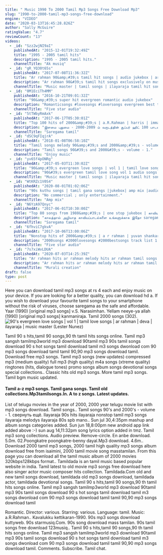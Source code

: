 ```yaml
---
title: " Music 1990 To 2000 Tamil Mp3 Songs Free Download Mp3"
slug: "1990-to-2000-tamil-mp3-songs-free-download"
engine: "VIDEO"
date: "2020-03-13T16:45:28.826Z"
author: "Sally McGuire"
ratingValue: "4.7"
reviewCount: "13"
videos:
  - _id: "Szz2wjNI9aI"
    publishedAt: "2015-12-01T19:32:49Z"
    title: "1995 - 2005 tamil hits"
    description: "1995 - 2005 tamil hits."
    channelTitle: "Ak musiq"
  - _id: "gR_YQ30t65s"
    publishedAt: "2017-07-08T11:36:32Z"
    title: "Ar rahman 90&amp;#39;s tamil hit songs | audio jukebox | ar rahman non stop tamil songs | music master"
    description: "Ar rahman 90&#39;s tamil hit songs exclusively on music master. Listen to ar rahman non stop tamil songs from superhit movies such as duet, kizhakku"
    channelTitle: "Music master | tamil songs | ilayaraja tamil hit songs | ar rahman songs"
  - _id: "0M1EciTh4MM"
    publishedAt: "2016-10-21T09:01:32Z"
    title: "90&amp;#39;s super hit evergreen romantic audio jukebox"
    description: "Romanticsongs #lovesongs #loversongs evergreen best tamil hd songs 90&#39;s romantic songs track list 1.Roja roja @ 00:10 kadhalar dhinam unnikrishnan"
    channelTitle: "Five star audio"
  - _id: "5tTWbyRmAxk"
    publishedAt: "2017-06-17T05:30:01Z"
    title: "Top 100 hits of 2000&amp;#39;s | a.R.Rahman | harris | imman | yuvan | one stop jukebox | tamil | hd songs"
    description: "இளமை புதுமை - 2000-2009 ம் வருடத்தின் சூப்பர் ஹிட் 100 பாடல்கள் இதோ உங்களுக்காக."
    channelTitle: "Saregama tamil"
  - _id: "dSC9qFIqjrA"
    publishedAt: "2018-01-08T06:58:10Z"
    title: "Tamil songs melody 90&amp;#39;s and 2000&amp;#39;s - volume-1"
    description: "Tamil songs 90&#39;s and 2000&#39;s - volume - 1."
    channelTitle: "Enjoy music"
  - _id: "yv65f4pONRg"
    publishedAt: "2017-05-03T11:30:02Z"
    title: "90&amp;#39;s evergreen love songs | vol 1 | tamil love songs | ar rahman | deva | ilayaraja | music master"
    description: "90&#39;s evergreen tamil love song vol 1 audio songs exclusively on music master. Listen to super hit tamil love songs from duet, aahaa, avathaaram, may"
    channelTitle: "Music master | tamil songs | ilayaraja tamil hit songs | ar rahman songs"
  - _id: "WtKRZc1V0S4"
    publishedAt: "2020-08-01T01:02:06Z"
    title: "90s kuthu songs | tamil gana songs |jukebox| amp mix |audio cassette songs |record player song tamil"
    description: "No commercial ; only entertainment."
    channelTitle: "Amp mix"
  - _id: "N6YzA97Qnyc"
    publishedAt: "2017-06-01T10:30:00Z"
    title: "Top 80 songs from 1980&amp;#39;s | one stop jukebox | காவியப்பாடல்கள் | tamil original hd songs"
    description: "காலத்தால் அழியாத காவியப்பாடல்களை உங்களுக்காக இதோ saregama தொகுத்து வழங்கி"
    channelTitle: "Saregama tamil"
  - _id: "6fhviC7gkvA"
    publishedAt: "2017-10-06T13:00:06Z"
    title: "Nonstop hits of 2000&amp;#39;s | a r rahman | yuvan shankar raja | ilayaraja"
    description: "2000songs #2000lovesongs #2000bestsongs track list 1.Enakenna yerkanavey @ 00:09 parthen rasithen unnikrishnan, harini bharadwaj 2.Thanthana"
    channelTitle: "Five star audio"
  - _id: "7s7xiWvLDUA"
    publishedAt: "2020-07-03T14:25:39Z"
    title: "Ar rahman hits ar rahman melody hits ar rahman tamil songs ar rahman 90s hits melody songs"
    description: "Ar rahman hits ar rahman melody hits ar rahman tamil songs ar rahman 90s hits."
    channelTitle: "Murali creation"
draft: false
type: post
---
```


Here you can download tamil mp3 songs at rs 4 each and enjoy music on your device. If you are looking for a better quality, you can download hd a. If you wish to download your favourite tamil songs to your smartphone without the risk of viruses, choose saregama as the safe and affordable. Yaar (1990) [original mp3 songs] v.S. Narasimhan. Yellam neeye-ya allah (1990) [original mp3 songs] kanmaniraja. Tamil 2000 songs (302).
![90&#39;s evergreen love songs | vol 1 | tamil love songs | ar rahman | deva | ilayaraja | music master (Lester Nunez)](https://i.ytimg.com/vi/yv65f4pONRg/hqdefault.jpg "90&#39;s evergreen love songs | vol 1 | tamil love songs | ar rahman | deva | ilayaraja | music master (Virginia Henry)")

Tamil 90 s hits,tamil 90 songs,90 th tamil hits songs online. Tamil mp3 sangsh tamilmp3world mp3 download 90tamil mp3 90s tamil songs download 90 s hot songs tamil download tamil m3 songs dwonload com 90 mp3 songs download tamil tamil 90,90 mp3 songs download tamil. Download free mp3 songs. Tamil mp3 songs (new updates) compressed mp3 (medium quality) full mp3 (high quality) m4a songs (xtreme quality) ringtones (hits, dialogue tones) promo songs album songs devotional songs special collections.. Classic hits old mp3 songs. More tamil mp3 songs. Tamil bgm music updated.
<!--inArticleAds-->

<!--galleryOne-->

#### Tamil a-z mp3 songs. Tamil gana songs. Tamil old collections.Mp3tamilsongs.In. A to z songs. Latest updates.
<!--inArticleAds-->

<!--galleryTwo-->

List of telugu movies in the year of 2000, 2000 year telugu movie list with mp3 songs download. Tamil songs.. Tamil songs 90&#39;s and 2000&#39;s - volume - 1. свернуть ещё. Ilayaraja 90s hits ilayaraja nonstop tamil mp3 songs ilayaraja melodys ilayaraja 80s spb mano.. Sun jul 30,4:35pm mashup and album songs categories added. Sun jun 18,8:00pm new android app link added above :-) sun aug 14,11:32pm song lyrics option added in tmz. Tamil mp3 song collections. Audio preview. Remove-circle. En anbe download. 5.0m. 02.Poongkatre poongkatre-benny dayal.Mp3 download. 4.6m.. Download 2000 tamil mp3 songs, 2000 tamil high quality mp3 songs album download free from isaimini, 2000 tamil movie song masstamilan. From this page you can download all the tamil music album of 2000 movies 320kbps128kbps format.. Tamildada is an tamil music based popular website in india. Tamil latest to old movie mp3 songs free download here also singer actor music composer hits collection. Tamildada.Com old and new tamil songs download, tamildada old mp3 songs download, tamildada actor, tamildada devotional songs. Tamil 90 s hits,tamil 90 songs,90 th tamil hits songs online. Tamil mp3 sangsh tamilmp3world mp3 download 90tamil mp3 90s tamil songs download 90 s hot songs tamil download tamil m3 songs dwonload com 90 mp3 songs download tamil tamil 90,90 mp3 songs download tamil
<!--galleryThree-->

Romantic. Director: various. Starring: various. Language: tamil. Music: a.R.Rahman.. Kavalukku kettikaran-1990. 90s mp3 songs download kuttyweb. 90s starmusiq.Com. 90s song download mass tamilan. 90s tamil songs free download 123musiq.. Tamil 90 s hits,tamil 90 songs,90 th tamil hits songs online. Tamil mp3 sangsh tamilmp3world mp3 download 90tamil mp3 90s tamil songs download 90 s hot songs tamil download tamil m3 songs dwonload com 90 mp3 songs download tamil tamil 90,90 mp3 songs download tamil. Comments. Subscribe. Tamil chat.